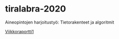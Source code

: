 # tiralabra-2020

Aineopintojen harjoitustyö: Tietorakenteet ja algoritmit

[Viikkoraportti1](dokumentaatio/viikkoraportti1.md)
